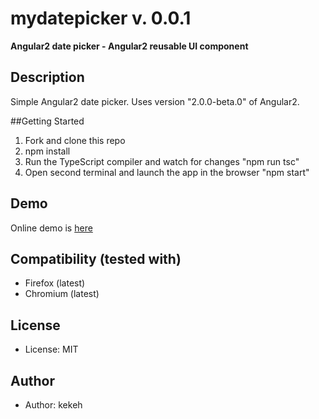 # mydatepicker v. 0.0.1

**Angular2 date picker - Angular2 reusable UI component**

## Description
Simple Angular2 date picker. Uses version "2.0.0-beta.0" of Angular2.

##Getting Started
1. Fork and clone this repo
2. npm install
3. Run the TypeScript compiler and watch for changes "npm run tsc"
4. Open second terminal and launch the app in the browser "npm start"

## Demo
Online demo is [here](http://kekeh.github.io/mydatepicker)

## Compatibility (tested with)
* Firefox (latest)
* Chromium (latest)

## License
* License: MIT

## Author
* Author: kekeh